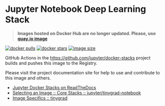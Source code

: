 # Jupyter Notebook Deep Learning Stack

> **Images hosted on Docker Hub are no longer updated. Please, use [quay.io image](https://quay.io/repository/jupyter/tinygrad-notebook)**

[![docker pulls](https://img.shields.io/docker/pulls/jupyter/tinygrad-notebook.svg)](https://hub.docker.com/r/jupyter/tinygrad-notebook/)
[![docker stars](https://img.shields.io/docker/stars/jupyter/tinygrad-notebook.svg)](https://hub.docker.com/r/jupyter/tinygrad-notebook/)
[![image size](https://img.shields.io/docker/image-size/jupyter/tinygrad-notebook/latest)](https://hub.docker.com/r/jupyter/tinygrad-notebook/ "jupyter/tinygrad-notebook image size")

GitHub Actions in the <https://github.com/jupyter/docker-stacks> project builds and pushes this image to the Registry.

Please visit the project documentation site for help to use and contribute to this image and others.

- [Jupyter Docker Stacks on ReadTheDocs](https://jupyter-docker-stacks.readthedocs.io/en/latest/index.html)
- [Selecting an Image :: Core Stacks :: jupyter/tinygrad-notebook](https://jupyter-docker-stacks.readthedocs.io/en/latest/using/selecting.html#jupyter-tinygrad-notebook)
- [Image Specifics :: tinygrad](https://jupyter-docker-stacks.readthedocs.io/en/latest/using/specifics.html#tinygrad)
